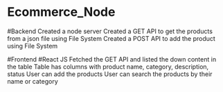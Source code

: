 # Ecommerce_Node
#Backend 
Created a node server
Created a GET API to get the products from a json file using File System
Created a POST API to add the product using File System

#Frontend
#React JS
Fetched the GET API and listed the down content in the table
Table has columns with product name, category, description, status
User can add the products 
User can search the products by their name or category
